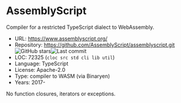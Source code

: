 # AssemblyScript

Compiler for a restricted TypeScript dialect to WebAssembly.

* URL:        https://www.assemblyscript.org/
* Repository: https://github.com/AssemblyScript/assemblyscript.git <img src="https://img.shields.io/github/stars/AssemblyScript/assemblyscript?label=&style=flat-square" alt="GitHub stars" title="GitHub stars"><img src="https://img.shields.io/github/last-commit/AssemblyScript/assemblyscript?label=&style=flat-square" alt="Last commit" title="Last commit">
* LOC:        72325 (`cloc src std cli lib util`)
* Language:   TypeScript
* License:    Apache-2.0
* Type:       compiler to WASM (via Binaryen)
* Years:      2017-

No function closures, iterators or exceptions.
